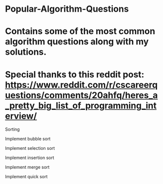 # Popular-Algorithm-Questions
# Contains some of the most common algorithm questions along with my solutions.

# Special thanks to this reddit post: https://www.reddit.com/r/cscareerquestions/comments/20ahfq/heres_a_pretty_big_list_of_programming_interview/

Sorting

  Implement bubble sort

  Implement selection sort

  Implement insertion sort

  Implement merge sort

  Implement quick sort
